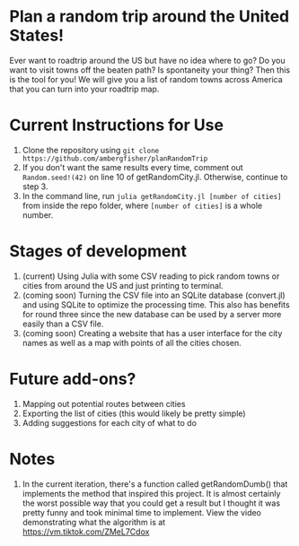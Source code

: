 # Plan a random trip around the United States!
Ever want to roadtrip around the US but have no idea where to go? Do you want to visit towns off the beaten path? Is spontaneity your thing? Then this is the tool for you! We will give you a list of random towns across America that you can turn into your roadtrip map.

# Current Instructions for Use
1. Clone the repository using ```git clone https://github.com/ambergfisher/planRandomTrip```
2. If you don't want the same results every time, comment out ```Random.seed!(42)``` on line 10 of getRandomCity.jl. Otherwise, continue to step 3.
3. In the command line, run ```julia getRandomCity.jl [number of cities]``` from inside the repo folder, where ```[number of cities]``` is a whole number.

# Stages of development
1. (current) Using Julia with some CSV reading to pick random towns or cities from around the US and just printing to terminal.
2. (coming soon) Turning the CSV file into an SQLite database (convert.jl) and using SQLite to optimize the processing time. This also has benefits for round three since the new database can be used by a server more easily than a CSV file.
3. (coming soon) Creating a website that has a user interface for the city names as well as a map with points of all the cities chosen.

# Future add-ons?
1. Mapping out potential routes between cities
2. Exporting the list of cities (this would likely be pretty simple)
3. Adding suggestions for each city of what to do

# Notes
1. In the current iteration, there's a function called getRandomDumb() that implements the method that inspired this project. It is almost certainly the worst possible way that you could get a result but I thought it was pretty funny and took minimal time to implement. View the video demonstrating what the algorithm is at https://vm.tiktok.com/ZMeL7Cdox
